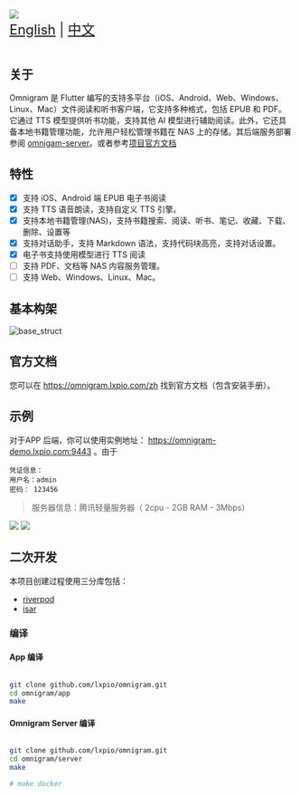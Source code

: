 #

<picture>
  <source
    srcset="./docs/static/img/logo_with_letter_dark.svg"
    media="(prefers-color-scheme: dark)"
  />
  <source
    srcset="./docs/static/img/logo_with_letter_white.svg"
    media="(prefers-color-scheme: light), (prefers-color-scheme: no-preference)"
  />
  <img src="./docs/static/img/logo_with_letter_white.svg" />
</picture>

<div style="font-size: 1.5rem;">
  <a href="./README.md">English</a> | <a href="./README.zh.md">中文</a>
</div>
</br>

## 关于

Omnigram 是 Flutter 编写的支持多平台（iOS、Android、Web、Windows、Linux、Mac）文件阅读和听书客户端，它支持多种格式，包括 EPUB 和 PDF。它通过 TTS 模型提供听书功能，支持其他 AI 模型进行辅助阅读。此外，它还具备本地书籍管理功能，允许用户轻松管理书籍在 NAS 上的存储。其后端服务部署参阅 [omnigam-server](server/README.zh.md)。或者参考[项目官方文档](https://omnigram.lxpio.com)

## 特性

- [x] 支持 iOS、Android 端 EPUB 电子书阅读
- [x] 支持 TTS 语音朗读，支持自定义 TTS 引擎。
- [x] 支持本地书籍管理(NAS)，支持书籍搜索、阅读、听书、笔记、收藏、下载、删除、设置等
- [x] 支持对话助手，支持 Markdown 语法，支持代码块高亮，支持对话设置。
- [x] 电子书支持使用模型进行 TTS 阅读
- [ ] 支持 PDF、文档等 NAS 内容服务管理。
- [ ] 支持 Web、Windows、Linux、Mac。

## 基本构架

![base_struct](docs/static/img/struct.svg)

## 官方文档

您可以在 <https://omnigram.lxpio.com/zh> 找到官方文档（包含安装手册）。

## 示例

对于APP 后端，你可以使用实例地址： https://omnigram-demo.lxpio.com:9443 。由于

```
凭证信息：
用户名：admin
密码： 123456
```
> 服务器信息：腾讯轻量服务器（ 2cpu - 2GB RAM - 3Mbps）

![](/docs/images/login_page.png) ![](/docs/images/discover_screen.png)

## 二次开发

本项目创建过程使用三分库包括：

- [riverpod](https://docs-v2.riverpod.dev/docs)
- [isar](https://isar.dev)

### 编译

#### App 编译

```bash

git clone github.com/lxpio/omnigram.git
cd omnigram/app
make
```

#### Omnigram Server 编译

```bash

git clone github.com/lxpio/omnigram.git
cd omnigram/server
make 

# make docker 
```
